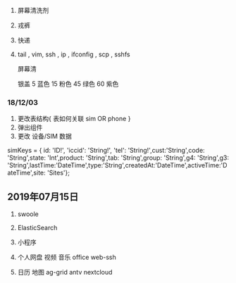 1. 屏幕清洗剂
2. 戎裤
3. 快递
4. 
    <!-- cd, -->
    <!-- ls, -->
    <!-- grep, -->
    <!-- find, -->
    <!-- cp, -->
    <!-- mv, -->
    <!-- rm, -->
    <!-- tar, -->
    <!-- cat, -->
    tail ,
    vim,
    ssh ,
    ip ,
    ifconfig ,
    scp ,
    sshfs

    <!-- 便利贴 -->
    屏幕清
    
    银盖
      5 蓝色
    15 粉色
    45 绿色
    60 紫色
  

### 18/12/03
1. 更改表结构{
  表如何关联
  sim  OR  phone
}
2. 弹出组件
3. 更改 设备/SIM 数据

  simKeys = { id: 'ID!', 'iccid': 'String!', 'tel': 'String!',cust:'String',code: 'String',state: 'Int',product: 'String',tab: 'String',group: 'String',g4: 'String',g3: 'String',lastTime:'DateTime',type:'String',createdAt:'DateTime',activeTime:'DateTime',site: 'Sites'};

## 2019年07月15日
1. swoole
2. ElasticSearch
2. 小程序
3. 个人网盘 视频 音乐 office  web-ssh

4. 日历 地图 ag-grid antv nextcloud
    
